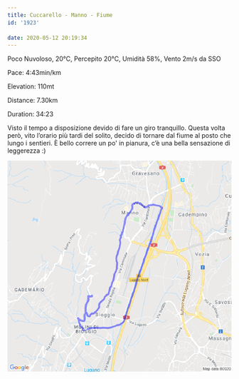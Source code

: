 ```yaml
---
title: Cuccarello - Manno - Fiume
id: '1923'

date: 2020-05-12 20:19:34
---
```


Poco Nuvoloso, 20°C, Percepito 20°C, Umidità 58%, Vento 2m/s da SSO

Pace: 4:43min/km

Elevation: 110mt

Distance: 7.30km

Duration: 34:23

Visto il tempo a disposizione devido di fare un giro tranquillo. Questa volta però, vito l’orario più tardi del solito, decido di tornare dal fiume al posto che lungo i sentieri. È bello correre un po' in pianura, c’è una bella sensazione di leggerezza :)

![image](/images/2021/08/20200512-activity-map.png)
